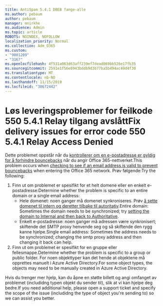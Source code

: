 ```yaml
---
title: AntiSpam 5.4.1 DBEB fange-alle
ms.author: pebaum
author: pebaum
manager: mnirkhe
ms.audience: Admin
ms.topic: article
ROBOTS: NOINDEX, NOFOLLOW
localization_priority: Normal
ms.collection: Adm_O365
ms.custom:
- "9001209"
- "3167"
ms.openlocfilehash: 4f531a063d63aff239ef7dead869bb526e17fb35
ms.sourcegitcommit: 2591e1f56e8943bddb9d3b77ba5b494ac49d4f30
ms.translationtype: MT
ms.contentlocale: nb-NO
ms.lasthandoff: 11/15/2019
ms.locfileid: "38672442"
---
```

# <a name="fix-delivery-issues-for-error-code-550-541-relay-access-denied"></a><span data-ttu-id="ef9bd-102">Løs leveringsproblemer for feilkode 550 5.4.1 Relay tilgang avslått</span><span class="sxs-lookup"><span data-stu-id="ef9bd-102">Fix delivery issues for error code 550 5.4.1 Relay Access Denied</span></span>

<span data-ttu-id="ef9bd-103">Dette problemet oppstår når du [kontrollerer om en e-postadresse er gyldig for å forhindre bouncebacks](https://docs.microsoft.com/exchange/mail-flow-best-practices/use-directory-based-edge-blocking) når du angir Office 365-nettverket.</span><span class="sxs-lookup"><span data-stu-id="ef9bd-103">This problem occurs when [checking to see if an email address is valid to prevent bouncebacks](https://docs.microsoft.com/exchange/mail-flow-best-practices/use-directory-based-edge-blocking) when entering the Office 365 network.</span></span> <span data-ttu-id="ef9bd-104">Prøv følgende:</span><span class="sxs-lookup"><span data-stu-id="ef9bd-104">Try the following:</span></span>

1. <span data-ttu-id="ef9bd-105">Finn ut om problemet er spesifikt for et helt domene eller en enkelt e-postadresse:</span><span class="sxs-lookup"><span data-stu-id="ef9bd-105">Determine whether the problem is specific to an entire domain or a single email address:</span></span>
    - <span data-ttu-id="ef9bd-106">Hele domenet: noen ganger må domenet synkroniseres. Prøv [å sette domenet til intern og deretter tilbake til autoritativ](https://docs.microsoft.com/exchange/mail-flow-best-practices/manage-accepted-domains/manage-accepted-domains).</span><span class="sxs-lookup"><span data-stu-id="ef9bd-106">Entire domain: Sometimes the domain needs to be synchronized; try [setting the domain to Internal and then back to Authoritative](https://docs.microsoft.com/exchange/mail-flow-best-practices/manage-accepted-domains/manage-accepted-domains).</span></span>
    - <span data-ttu-id="ef9bd-107">Enkelt e-postadresse: noen ganger må adressen være synkronisert; skiftende det SMTP proxy henvende seg og så skiftende den rygg kanne hjelpe.</span><span class="sxs-lookup"><span data-stu-id="ef9bd-107">Single email address: Sometimes the address needs to be synchronized; changing the smtp proxy address and then changing it back can help.</span></span>
2. <span data-ttu-id="ef9bd-108">Finn ut om problemet er spesifikt for en gruppe eller fellesmappe.</span><span class="sxs-lookup"><span data-stu-id="ef9bd-108">Determine whether the problem is specific to a group or public folder.</span></span> <span data-ttu-id="ef9bd-109">For noen objekttyper kan det hende at objektene må opprettes manuelt i Azure Active Directory.</span><span class="sxs-lookup"><span data-stu-id="ef9bd-109">For some object types, the objects may need to be manually created in Azure Active Directory.</span></span>

<span data-ttu-id="ef9bd-110">Hvis du trenger mer hjelp, kan du åpne en støtte billett og angi omfanget av problemet (includidng typen objekt du sender til), slik at vi kan hjelpe deg bedre.</span><span class="sxs-lookup"><span data-stu-id="ef9bd-110">If you need additional help, please open a support ticket and specify the scope of the issue (includidng the type of object you're sending to) so we can assist you better.</span></span>